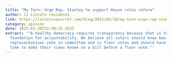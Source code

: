 ```yaml
---
title: "My Turn: Urge Rep. Stanley to support House rules reform"
author: 11 Lincoln residents
link: https://lincolnsquirrel.com/blog/2021/02/18/my-turn-urge-rep-stanley-to-support-house-rules-reform/
category: opinion
date: 2021-01-30T22:58:25.253Z
extract: '"A healthy democracy requires transparency because that is the
  foundation for accountability. We believe all voters should know how their
  representatives vote in committee and in floor votes and should have enough
  time to make their views known on a bill before a floor vote."'
---
```

